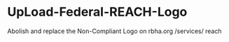 # UpLoad-Federal-REACH-Logo
Abolish and replace the Non-Compliant Logo on rbha.org /services/ reach
